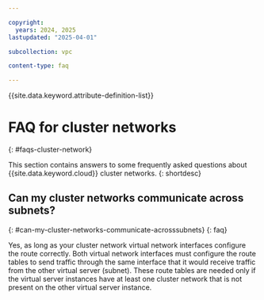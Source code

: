 ```yaml
---

copyright:
  years: 2024, 2025
lastupdated: "2025-04-01"

subcollection: vpc

content-type: faq

---
```


{{site.data.keyword.attribute-definition-list}}

# FAQ for cluster networks
{: #faqs-cluster-network}

This section contains answers to some frequently asked questions about {{site.data.keyword.cloud}} cluster networks.
{: shortdesc}

## Can my cluster networks communicate across subnets?
{: #can-my-cluster-networks-communicate-acrosssubnets}
{: faq}

Yes, as long as your cluster network virtual network interfaces configure the route correctly. Both virtual network interfaces must configure the route tables to send traffic through the same interface that it would receive traffic from the other virtual server (subnet). These route tables are needed only if the virtual server instances have at least one cluster network that is not present on the other virtual server instance.
